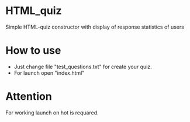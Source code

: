 # HTML_quiz

Simple HTML-quiz constructor with display of response statistics of users

# How to use

  * Just change file "test_questions.txt" for create your quiz. 
  * For launch open "index.html"

# Attention

For working launch on hot is requared.
